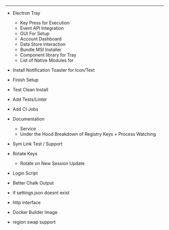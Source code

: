 
----------

- Electron Tray
    - Key Press for Execution
    - Event API Integration
    - GUI For Setup
    - Account Dashboard
    - Data Store Interaction
    - Bundle MSI Installer
    - Component library for Tray
    - List of Native Modules for

- Install Notification Toaster for Icon/Text

- Finish Setup
- Test Clean Install

- Add Tests/Linter
- Add CI Jobs

- Documentation
    - Service
    - Under the Hood Breakdown of Registry Keys + Process Watching

- Sym Link Test / Support

- Rotate Keys
    - Rotate on New Session Update

-  Login Script
-  Better Chalk Output
-  if settings.json doesnt exist
-  http interface
 - Docker Builder Image
 - region swap support